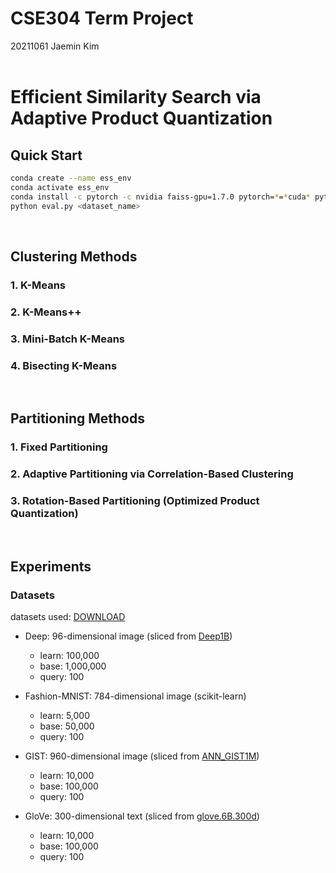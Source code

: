 # CSE304 Term Project
20211061 Jaemin Kim
<br>
<br>

# Efficient Similarity Search via Adaptive Product Quantization

## Quick Start
```bash
conda create --name ess_env
conda activate ess_env
conda install -c pytorch -c nvidia faiss-gpu=1.7.0 pytorch=*=*cuda* pytorch-cuda=11 numpy psutil scikit-learn
python eval.py <dataset_name>
```
<br>

## Clustering Methods
### 1. K-Means
### 2. K-Means++
### 3. Mini-Batch K-Means
### 4. Bisecting K-Means
<br>

## Partitioning Methods
### 1. Fixed Partitioning
### 2. Adaptive Partitioning via Correlation-Based Clustering
### 3. Rotation-Based Partitioning (Optimized Product Quantization)
<br>

## Experiments
### Datasets
datasets used: [DOWNLOAD](https://unistackr0-my.sharepoint.com/:u:/g/personal/jm611_unist_ac_kr/ES1UA4V2i45Fmqu-_1BkFW0BhkaE7JAkA9Cha2G5w3G1Ag?e=EKfurg)

- Deep: 96-dimensional image (sliced from [Deep1B](https://github.com/arbabenko/GNOIMI/blob/master/downloadDeep1B.py))
    - learn: 100,000
    - base: 1,000,000
    - query: 100

- Fashion-MNIST: 784-dimensional image (scikit-learn)
    - learn: 5,000
    - base: 50,000
    - query: 100

- GIST: 960-dimensional image (sliced from [ANN_GIST1M](http://corpus-texmex.irisa.fr/))
    - learn: 10,000
    - base: 100,000
    - query: 100

- GloVe: 300-dimensional text (sliced from [glove.6B.300d](https://nlp.stanford.edu/projects/glove/))
    - learn: 10,000
    - base: 100,000
    - query: 100

<!-- - SIFT: 128-dimensional ([ANN_SIFT1M](http://corpus-texmex.irisa.fr/))
    - learn: 100,000
    - base: 1,000,000
    - query: 100 -->